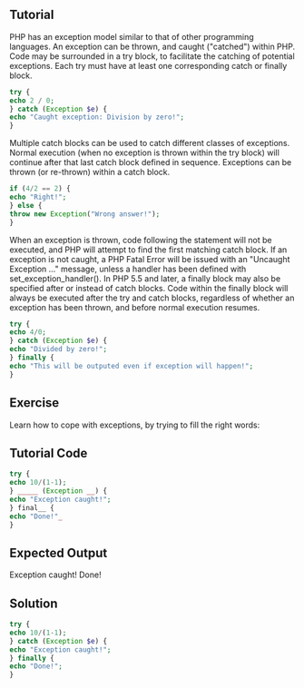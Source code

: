 Tutorial
--------
PHP has an exception model similar to that of other programming languages.
An exception can be thrown, and caught ("catched") within PHP.
Code may be surrounded in a try block, to facilitate the catching of potential exceptions.
Each try must have at least one corresponding catch or finally block.
```php
try {
echo 2 / 0;
} catch (Exception $e) {
echo "Caught exception: Division by zero!";
}
```
Multiple catch blocks can be used to catch different classes of exceptions.
Normal execution (when no exception is thrown within the try block) will continue after
that last catch block defined in sequence. Exceptions can be thrown (or re-thrown) within a catch block.
```php
if (4/2 == 2) {
echo "Right!";
} else {
throw new Exception("Wrong answer!");
}
```
When an exception is thrown, code following the statement will not be executed,
and PHP will attempt to find the first matching catch block. If an exception is not caught,
a PHP Fatal Error will be issued with an "Uncaught Exception ..." message,
unless a handler has been defined with set_exception_handler().
In PHP 5.5 and later, a finally block may also be specified after or instead of catch blocks.
Code within the finally block will always be executed after the try and catch blocks,
regardless of whether an exception has been thrown, and before normal execution resumes.
```php
try {
echo 4/0;
} catch (Exception $e) {
echo "Divided by zero!";
} finally {
echo "This will be outputed even if exception will happen!";
}
```

Exercise
--------
Learn how to cope with exceptions, by trying to fill the right words:

Tutorial Code
-------------
```php
try {
echo 10/(1-1);
} _____ (Exception __) {
echo "Exception caught!";
} final__ {
echo "Done!"_
}
```

Expected Output
---------------
Exception caught!
Done!

Solution
--------
```php
try {
echo 10/(1-1);
} catch (Exception $e) {
echo "Exception caught!";
} finally {
echo "Done!";
}
```

